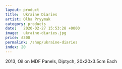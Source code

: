 ```yaml
---
layout: product
title:  Ukraine Diaries
artist: Olha Pryymak
category: products
date:   2020-02-27 15:53:28 +0000
image:  ukraine-diaries.jpg
price: £300
permalink: /shop/ukraine-diaries
index: 20
---
```

2013, Oil on MDF Panels, Diptych, 20x20x3.5cm Each
